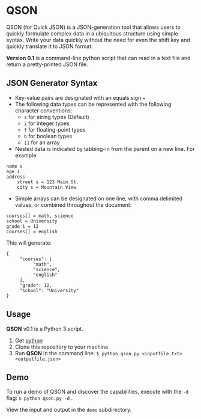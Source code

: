 # QSON
QSON (for Quick JSON) is a JSON-generation tool that allows users to quickly formulate complex data in a ubiquitous structure using simple syntax. Write your data quickly without the need for even the shift key and quickly translate it to JSON format.

**Version 0.1** is a command-line python script that can read in a text file and return a pretty-printed JSON file.
## JSON Generator Syntax
* Key-value pairs are designated with an equals sign ` = `
* The following data types can be represented with the following character conventions:
  * ` s ` for string types (Default)
  * ` i ` for integer types
  * ` f ` for floating-point types
  * ` b ` for boolean types
  * ` [] ` for an array
* Nested data is indicated by tabbing-in from the parent on a new line. For example:
```
name s
age i
address
	street s = 123 Main St.
	city s = Mountain View
 ```
 * Simple arrays can be designated on one line, with comma delimited values, or combined throughout the document:
 ```
 courses[] = math, science
 school = University
 grade i = 12
 courses[] = english
 ```
  This will generate:
```
{
     "courses": [
          "math",
          "science",
          "english"
     ],
     "grade": 12,
     "school": "University"
}
```

## Usage
**QSON** v0.1 is a Python 3 script.
1. Get [python](https://www.python.org/downloads/)
2. Clone this repository to your machine
3. Run **QSON** in the command line:
`` $ python qson.py <inputfile.txt> <outputfile.json> ``

## Demo
To run a demo of QSON and discover the capabilities, execute with the ` -d ` flag: `` $ python qson.py -d `` .

View the input and output in the `` demo `` subdirectory.



